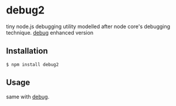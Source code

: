 
# debug2

  tiny node.js debugging utility modelled after node core's debugging technique. [debug](https://github.com/visionmedia/debug) enhanced version

## Installation

```
$ npm install debug2
```

## Usage

same with [debug](https://github.com/visionmedia/debug).